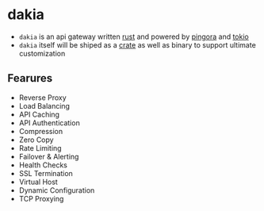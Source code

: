 # dakia

- `dakia` is an api gateway written [rust](https://www.rust-lang.org/) and powered by [pingora](https://github.com/cloudflare/pingora) and [tokio](https://tokio.rs/)
- `dakia` itself will be shiped as a [crate](https://crates.io) as well as binary to support ultimate customization

## Fearures

- Reverse Proxy
- Load Balancing
- API Caching
- API Authentication
- Compression
- Zero Copy
- Rate Limiting
- Failover & Alerting
- Health Checks
- SSL Termination
- Virtual Host
- Dynamic Configuration
- TCP Proxying
